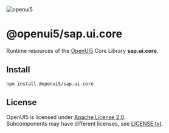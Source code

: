 ![openui5](http://openui5.org/images/OpenUI5_new_big_side.png)

# @openui5/sap.ui.core
Runtime resources of the [OpenUI5](https://github.com/SAP/openui5) Core Library **sap.ui.core**.

## Install
```
npm install @openui5/sap.ui.core
```

## License
OpenUI5 is licensed under [Apache License 2.0](https://www.apache.org/licenses/LICENSE-2.0).  
Subcomponents may have different licenses, see [LICENSE.txt](LICENSE.txt).
